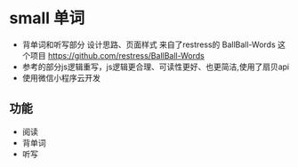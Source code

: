 # small 单词

- 背单词和听写部分 设计思路、页面样式 来自了restress的 BallBall-Words 这个项目 https://github.com/restress/BallBall-Words
- 参考的部分js逻辑重写，js逻辑更合理、可读性更好、也更简洁,使用了扇贝api
- 使用微信小程序云开发
## 功能
- 阅读
- 背单词
- 听写


